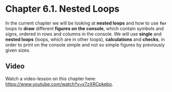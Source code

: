 # Chapter 6.1. Nested Loops

In the current chapter we will be looking at **nested loops** and how to use **`for`** loops to **draw** different **figures on the console**, which contain symbols and signs, ordered in rows and columns in the console. We will use **single** and **nested loops** (loops, which are in other loops), **calculations** and **checks**, in order to print on the console simple and not so simple figures by previously given sizes.


## Video

<div class="video-player">
  Watch a video-lesson on this chapter here: <a target="\_blank"
  href="https://www.youtube.com/watch?v=x7zXRCpkebo">
  https://www.youtube.com/watch?v=x7zXRCpkebo</a>.
</div>
<script src="/assets/js/video.js"></script>